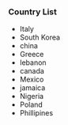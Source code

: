 ### Country List 
- Italy
- South Korea
- china
- Greece
- lebanon
- canada
- Mexico
- jamaica
- Nigeria
- Poland
- Phillipines 
